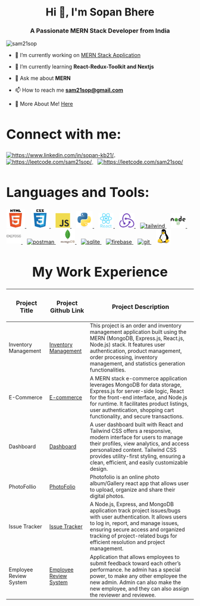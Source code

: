 <h1 align="center">Hi 👋, I'm Sopan Bhere</h1>
<h3 align="center">A Passionate MERN Stack Developer from India</h3>

<p align="left"> <img src="https://komarev.com/ghpvc/?username=sam21sop&label=Profile%20views&color=0e75b6&style=flat" alt="sam21sop" /> </p>

- 🔭 I’m currently working on [MERN Stack Application](https://github.com/Sam21sop/inventory-management-MERN)

- 🌱 I’m currently learning **React-Redux-Toolkit and Nextjs**

<!-- - 👨‍💻 All of my projects are available at [https://github.com/Sam21sop/Portfolio](https://github.com/Sam21sop/Portfolio) -->

- 💬 Ask me about **MERN**

- 📫 How to reach me **sam21sop@gmail.com**

- 📄 More About Me! [Here](https://github.com/Sam21sop/Sam21sop/blob/main/Resume_14062024.pdf)


<h1 align="left" style="font-size:36px;">Connect with me:</h1>

  <a href="https://www.linkedin.com/in/sopan-kb21/" >
    <img align="center" src="https://raw.githubusercontent.com/rahuldkjain/github-profile-readme-generator/master/src/images/icons/Social/linked-in-alt.svg" alt="https://www.linkedin.com/in/sopan-kb21/" height="30" width="40" />
  </a>
  <span>&nbsp;&nbsp;</span>
  <a href="https://leetcode.com/sam21sop/" >
    <img align="center" src="https://raw.githubusercontent.com/rahuldkjain/github-profile-readme-generator/master/src/images/icons/Social/leet-code.svg" alt="https://leetcode.com/sam21sop/" height="30" width="40" />
  </a>
  <span>&nbsp;&nbsp;</span>
  <a href="https://www.naukri.com/code360/profile/SOPAN">
    <img align="center" src="https://www.codingninjas.com/careercamp/wp-content/uploads/2022/06/logo-05.png" alt="https://leetcode.com/sam21sop/" height="30" width="60" />
  </a>
  
</p>


<h1 align="left" style="font-size:36px;">Languages and Tools:</h1>
    <a href="https://www.w3.org/html/" > 
      <img src="https://raw.githubusercontent.com/devicons/devicon/master/icons/html5/html5-original-wordmark.svg" alt="html5" width="50" height="50"/> 
    </a>
    <span>&nbsp;&nbsp;</span>
    <a href="https://www.w3schools.com/css/" > 
      <img src="https://raw.githubusercontent.com/devicons/devicon/master/icons/css3/css3-original-wordmark.svg" alt="css3" width="50" height="50"/> 
    </a> 
    <span>&nbsp;&nbsp;</span>
    <a href="https://developer.mozilla.org/en-US/docs/Web/JavaScript" > 
      <img src="https://raw.githubusercontent.com/devicons/devicon/master/icons/javascript/javascript-original.svg" alt="javascript" width="40" height="40"/> 
    </a> 
    <span>&nbsp;&nbsp;</span>
    <a href="https://www.python.org"> 
      <img src="https://raw.githubusercontent.com/devicons/devicon/master/icons/python/python-original.svg" alt="python" width="45" height="45"/> 
    </a> 
    <span>&nbsp;&nbsp;</span>
    <a href="https://reactjs.org/" target="_blank" rel="noreferrer"> 
      <img src="https://raw.githubusercontent.com/devicons/devicon/master/icons/react/react-original-wordmark.svg" alt="react" width="40" height="40"/> 
    </a> 
    <span>&nbsp;&nbsp;</span>
    <a href="https://redux.js.org" target="_blank" rel="noreferrer"> 
      <img src="https://raw.githubusercontent.com/devicons/devicon/master/icons/redux/redux-original.svg" alt="redux" width="40" height="40"/> 
    </a>
    <span>&nbsp;&nbsp;</span>
    <a href="https://tailwindcss.com/" target="_blank" rel="noreferrer"> 
      <img src="https://www.vectorlogo.zone/logos/tailwindcss/tailwindcss-icon.svg" alt="tailwind" width="40" height="40"/> 
    </a>
    <span>&nbsp;&nbsp;</span>
    <a href="https://nodejs.org" target="_blank" rel="noreferrer"> 
      <img src="https://raw.githubusercontent.com/devicons/devicon/master/icons/nodejs/nodejs-original-wordmark.svg" alt="nodejs" width="40" height="40"/> 
    </a> 
    <span>&nbsp;&nbsp;</span>
    <a href="https://expressjs.com" target="_blank" rel="noreferrer"> 
      <img src="https://raw.githubusercontent.com/devicons/devicon/master/icons/express/express-original-wordmark.svg" alt="express" width="40" height="40"/> 
    </a> 
    <span>&nbsp;&nbsp;</span>
    <a href="https://postman.com" target="_blank" rel="noreferrer"> 
      <img src="https://www.vectorlogo.zone/logos/getpostman/getpostman-icon.svg" alt="postman" width="40" height="40"/> 
    </a> 
    <span>&nbsp;&nbsp;</span>
    <a href="https://www.mongodb.com/" target="_blank" rel="noreferrer"> 
      <img src="https://raw.githubusercontent.com/devicons/devicon/master/icons/mongodb/mongodb-original-wordmark.svg" alt="mongodb" width="40" height="40"/> 
    </a> 
    <span>&nbsp;&nbsp;</span>
    <a href="https://www.sqlite.org/" target="_blank" rel="noreferrer"> 
      <img src="https://www.vectorlogo.zone/logos/sqlite/sqlite-icon.svg" alt="sqlite" width="40" height="40"/> 
    </a>
    <span>&nbsp;&nbsp;</span>
    <a href="https://firebase.google.com/" target="_blank" rel="noreferrer"> 
      <img src="https://www.vectorlogo.zone/logos/firebase/firebase-icon.svg" alt="firebase" width="40" height="40"/> 
    </a> 
    <span>&nbsp;&nbsp;</span>
    <a href="https://git-scm.com/" target="_blank" rel="noreferrer"> 
      <img src="https://www.vectorlogo.zone/logos/git-scm/git-scm-icon.svg" alt="git" width="40" height="40"/> 
    </a> 
    <span>&nbsp;&nbsp;</span>
    <a href="https://www.linux.org/" target="_blank" rel="noreferrer"> 
      <img src="https://raw.githubusercontent.com/devicons/devicon/master/icons/linux/linux-original.svg" alt="linux" width="40" height="40"/> 
    </a> 

<h1 align="center" style="font-size:36px;">My Work Experience</h1>



| <h3 align="center">Project Title</h3> | <h3 align="center" >Project Github Link</h3> | <h3 align="center" >Project Description</h3> |
| --- | --- | --- |
| Inventory Management | [Inventory Management](https://github.com/Sam21sop/inventory-management-MERN) | This project is an order and inventory management application built using the MERN (MongoDB, Express.js, React.js, Node.js) stack. It features user authentication, product management, order processing, inventory management, and statistics generation functionalities.
| E-Commerce | [E-commerce](https://github.com/Sam21sop/E-Commerce-MERN) | A MERN stack e-commerce application leverages MongoDB for data storage, Express.js for server-side logic, React for the front-end interface, and Node.js for runtime. It facilitates product listings, user authentication, shopping cart functionality, and secure transactions.
| Dashboard | [Dashboard](https://github.com/Sam21sop/react-dashboard) | A user dashboard built with React and Tailwind CSS offers a responsive, modern interface for users to manage their profiles, view analytics, and access personalized content. Tailwind CSS provides utility-first styling, ensuring a clean, efficient, and easily customizable design.
| PhotoFollio | [PhotoFolio](https://github.com/Sam21sop/PhotoFolio) | Photofolio is an online photo album/Gallery react app that allows user to upload, organize and share their digital photos.
| Issue Tracker | [Issue Tracker](https://github.com/Sam21sop/Issue-Tracker) | A Node.js, Express, and MongoDB application track project issues/bugs with user authentication. It allows users to log in, report, and manage issues, ensuring secure access and organized tracking of project-related bugs for efficient resolution and project management.
| Employee Review System | [Employee Review System](https://github.com/Sam21sop/Employee-Review-System) | Application that allows employees to submit feedback toward each other’s performance. he admin has a special power, to make any other employee the new admin. Admin can also make the new employee, and they can also assign the reviewer and reviewee. 
